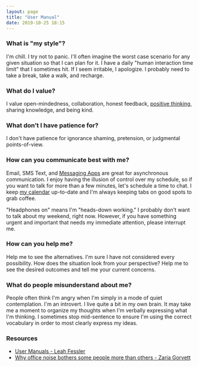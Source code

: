 ```yaml
---
layout: page
title: "User Manual"
date: 2019-10-25 18:15
---
```


### What is "my style"?

I'm chill. I try not to panic. I'll often imagine the worst case scenario for
any given situation so that I can plan for it. I have a daily "human interaction
time limit" that I sometimes hit. If I seem irritable, I apologize. I
probably need to take a break, take a walk, and recharge.


### What do I value?

I value open-mindedness, collaboration, honest feedback,
[positive thinking](https://nesslabs.com/pygmalion-effect),
sharing knowledge, and being kind.


### What don’t I have patience for?

I don't have patience for ignorance shaming, pretension, or judgmental
points-of-view.


### How can you communicate best with me?

Email, SMS Text, and
[Messaging Apps](https://en.wikipedia.org/wiki/Messaging_apps#Popular_messaging_applications)
are great for asynchronous communication. I enjoy having the
illusion of control over my schedule, so if you want to talk for more than a
few minutes, let's schedule a time to chat.
I keep [my calendar](https://calendar.google.com/calendar/u/0?cid=cmRhdmlzLmJhY3NAZ21haWwuY29t)
up-to-date and I'm always keeping tabs on good spots to grab coffee.

"Headphones on" means I'm "heads-down working." I probably don't want to talk
about my weekend, right now. However, if you have something urgent and important
that needs my immediate attention, please interrupt me.


### How can you help me?

Help me to see the alternatives. I'm sure I have not considered every possibility.
How does the situation look from your perspective? Help me to see the desired
outcomes and tell me your current concerns.


### What do people misunderstand about me?

People often think I'm angry when I'm simply in a mode of quiet contemplation.
I'm an introvert. I live quite a bit in my own brain. It may take me a moment
to organize my thoughts when I'm verbally expressing what I'm thinking.
I sometimes stop mid-sentence to ensure I'm using the correct vocabulary in
order to most clearly express my ideas.


### Resources

* [User Manuals - Leah Fessler](https://qz.com/1046131/writing-a-user-manual-at-work-makes-teams-less-anxious-and-more-productive/)
* [Why office noise bothers some people more than others - Zaria Gorvett](https://www.bbc.com/worklife/article/20191115-office-noise-acceptable-levels-personality-type)
